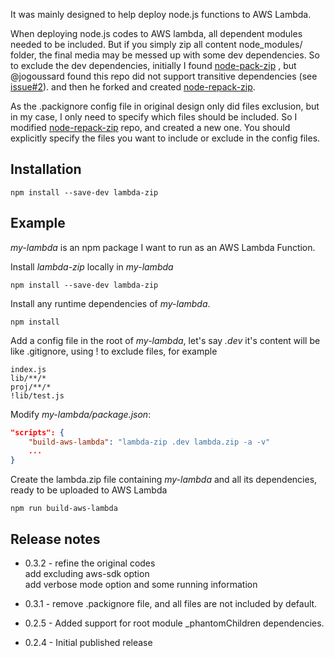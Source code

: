 It was mainly designed to help deploy node.js functions to AWS Lambda.

When deploying node.js codes to AWS lambda, all dependent modules needed to be included. 
But if you simply zip all content node_modules/ folder, the final media may be messed up with some dev dependencies.
So to exclude the dev dependencies, initially I found [node-pack-zip](https://github.com/Merlin-Taylor/node-pack-zip)
, but @jogoussard found this repo did not support transitive dependencies (see [issue#2](https://github.com/Merlin-Taylor/node-pack-zip/issues/2)).
and then he forked and created [node-repack-zip](https://github.com/jogoussard/node-repack-zip).

As the .packignore config file in original design only did files exclusion, but in my case, I only need to specify which files should be included.
So I modified [node-repack-zip](https://github.com/jogoussard/node-repack-zip) repo, and created a new one. You should explicitly specify the files you want to include or exclude in the config files.


## Installation

`npm install --save-dev lambda-zip`



## Example

_my-lambda_ is an npm package I want to run as an AWS Lambda Function.

Install _lambda-zip_ locally in _my-lambda_
```
npm install --save-dev lambda-zip
```

Install any runtime dependencies of _my-lambda_.
```
npm install
```
Add a config file in the root of _my-lambda_, let's say _.dev_
it's content will be like .gitignore, using ! to exclude files, for example

```
index.js
lib/**/*
proj/**/*
!lib/test.js
```

Modify _my-lambda/package.json_:
```JSON
"scripts": {
    "build-aws-lambda": "lambda-zip .dev lambda.zip -a -v"
    ...
}
```

Create the lambda.zip file containing _my-lambda_ and all its dependencies, ready to be uploaded to AWS Lambda
```
npm run build-aws-lambda
```

## Release notes
* 0.3.2 - refine the original codes  
  add excluding aws-sdk option  
  add verbose mode option and some running information

* 0.3.1 - remove .packignore file, and all files are not included by default.

* 0.2.5 - Added support for root module _phantomChildren dependencies.

* 0.2.4 - Initial published release

